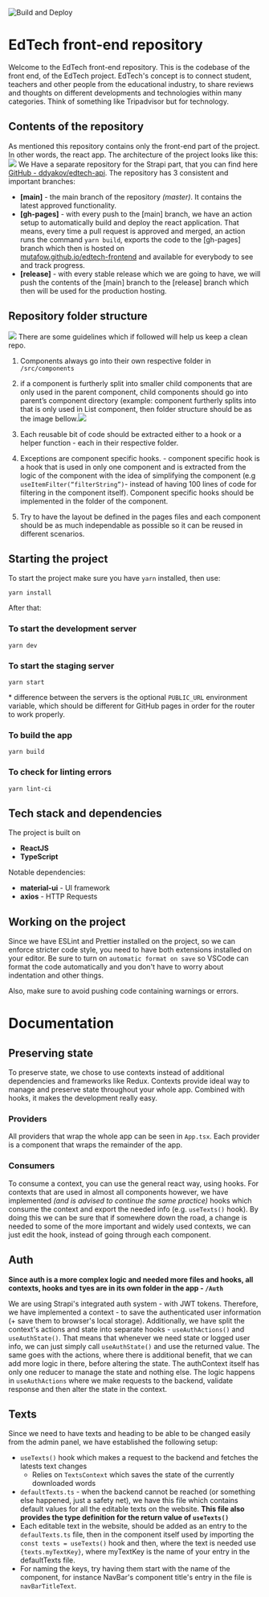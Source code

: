 ![Build and Deploy](https://github.com/mutafow/edtech-frontend/workflows/Build%20and%20Deploy/badge.svg)

# EdTech front-end repository

Welcome to the EdTech front-end repository. This is the codebase of the front end, of the EdTech project. EdTech's concept is to connect student, teachers and other people from the educational industry, to share reviews and thoughts on different developments and technologies within many categories. Think of something like Tripadvisor but for technology. 

## Contents of the repository

As mentioned this repository contains only the front-end part of the project. In other words, the react app. The architecture of the project looks like this:
**![](https://lh4.googleusercontent.com/qBtjnClJwD8S774i4JgVyjGaD13-W0_N3tEhdRx_dEDZuXpErCKETV-1Y0PynQYqCP-hxRI6s4fVA6mYRvAhSyua3kfRCLBFIN2s2ufqIFV2W3sC4kWo7lkvxzgq2_en5rYJzEZ-)**
We Have a separate repository for the Strapi part, that you can find here [GitHub - ddyakov/edtech-api](https://github.com/ddyakov/edtech-api). The repository has 3 consistent and important branches:

 - **[main]** - the main branch of the repository *(master)*. It contains the latest approved functionality.
 - **[gh-pages]** - with every push to the [main] branch, we have an action setup to automatically build and deploy the react application. That means, every time a pull request is approved and merged, an action runs the command `yarn build`, exports the code to the [gh-pages] branch which then is hosted on  
[mutafow.github.io/edtech-frontend](https://mutafow.github.io/edtech-frontend/) and available for everybody to see and track progress.
- **[release]** - with every stable release which we are going to have, we will push the contents of the [main] branch to the [release] branch which then will be used for the production hosting.

## Repository folder structure
**![](https://lh3.googleusercontent.com/PKM1JKwKd5LphjtiSRkGHaikBAgMcuvXJwHugt60cHk0illLkFdLiGUTeMlPliNSbUUnMRWQQdc_OIZx1t1YhFUpFWUYWw2rWwKagdqi6B0deg_8nkcBR8GnXN7EV9iI89mb9h6P)**
There are some guidelines which if followed will help us keep a clean repo.

1.  Components always go into their own respective folder in `/src/components`
2.  if a component is furtherly split into smaller child components that are only used in the parent component, child components should go into parent’s component directory (example: <List> component furtherly splits into <ListItem> that is only used in List component, then folder structure should be as the image bellow.![](https://lh6.googleusercontent.com/kPHDgrFfUzaJlhv0Nw9nkIzunAE5fzLASTJX9HiUr8dIG4MAj4BPEtri2lL7L4JJdZ0jbL5xhAzZXMm_7MytthPqyVOeCczkkoKLrofZl1yrSetw6_Jxc8WIu3lJ__TuYJz1-Q-A)
    

3.  Each reusable bit of code should be extracted either to a hook or a helper function - each in their respective folder.
4.  Exceptions are component specific hooks. - component specific hook is a hook that is used in only one component and is extracted from the logic of the component with the idea of simplifying the component (e.g `useItemFilter(“filterString”)`- instead of having 100 lines of code for filtering in the component itself). Component specific hooks should be implemented in the folder of the component.
5.  Try to have the layout be defined in the pages files and each component should be as much independable as possible so it can be reused in different scenarios.

## Starting the project
To start the project make sure you have `yarn` installed, then use:
```
yarn install
```
After that:

### To start the development server
```
yarn dev
```

### To start the staging server
```
yarn start
```
\* difference between the servers is the optional `PUBLIC_URL` environment variable, which should be different for GitHub pages in order for the router to work properly.

### To build the app
```
yarn build
```

### To check for linting errors
```
yarn lint-ci
```

## Tech stack and dependencies
The project is built on

- **ReactJS**
- **TypeScript**

Notable dependencies:

- **material-ui** - UI framework
- **axios** - HTTP Requests

## Working on the project
Since we have ESLint and Prettier installed on the project, so we can enforce stricter code style, you need to have both extensions installed on your editor. Be sure to turn on `automatic format on save` so VSCode can format the code automatically and you don't have to worry about indentation and other things.

Also, make sure to avoid pushing code containing warnings or errors. 

# Documentation
## Preserving state
To preserve state, we chose to use contexts instead of additional dependencies and frameworks like Redux. Contexts provide ideal way to manage and preserve state throughout your whole app. Combined with hooks, it makes the development really easy. 

### Providers
All providers that wrap the whole app can be seen in `App.tsx`.  Each provider is a component that wraps the remainder of the app.

### Consumers
To consume a context, you can use the general react way, using hooks. For contexts that are used in almost all components however, we have implemented *(and is advised to continue the same practice)* hooks which consume the context and export the needed info (e.g. `useTexts()` hook). By doing this we can be sure that if somewhere down the road, a change is needed to some of the more important and widely used contexts, we can just edit the hook, instead of going through each component.

## Auth

**Since auth is a more complex logic and needed more files and hooks, all contexts, hooks and tyes are in its own folder in the app - `/Auth`**

We are using Strapi's integrated auth system - with JWT tokens. Therefore, we have implemented a context - to save the authenticated user information (+ save them to browser's local storage). Additionally, we have split the context's actions and state into separate hooks - `useAuthActions()` and `useAuthState()`. That means that whenever we need state or logged user info, we can just simply call `useAuthState()` and use the returned value. The same goes with the actions, where there is additional benefit, that we can add more logic in there, before altering the state. The authContext itself has only one reducer to manage the state and nothing else. The logic happens in `useAuthActions` where we make requests to the backend, validate response and then alter the state in the context. 

## Texts
Since we need to have texts and heading to be able to be changed easily from the admin panel, we have established the following setup:

- `useTexts()` hook which makes a request to the backend and fetches the latests text changes
  - Relies on `TextsContext` which saves the state of the currently downloaded words
 - `defaultTexts.ts` - when the backend cannot be reached (or something else happened, just a safety net), we have this file which contains default values for all the editable texts on the website. **This file also provides the type definition for the return value of `useTexts()`**
 - Each editable text in the website, should be added as an entry to the `defaulTexts.ts` file, then in the component itself used by importing the `const texts = useTexts()` hook and then, where the text is needed use `{texts.myTextKey}`, where myTextKey is the name of your entry in the defaultTexts file.
 - For naming the keys, try having them start with the name of the component, for instance NavBar's component title's entry in the file is `navBarTitleText`. 
